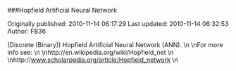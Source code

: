 ###Hopfield Artificial Neural Network

Originally published: 2010-11-14 06:17:29
Last updated: 2010-11-14 06:32:53
Author: FB36 

(Discrete (Binary)) Hopfield Artificial Neural Network (ANN).\n\nFor more info see:\n\nhttp://en.wikipedia.org/wiki/Hopfield_net\n\nhttp://www.scholarpedia.org/article/Hopfield_network\n